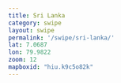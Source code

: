 ```yaml
---
title: Sri Lanka
category: swipe
layout: swipe
permalink: '/swipe/sri-lanka/'
lat: 7.0687
lon: 79.9822
zoom: 12
mapboxid: "hiu.k9c5o82k"
---
```


